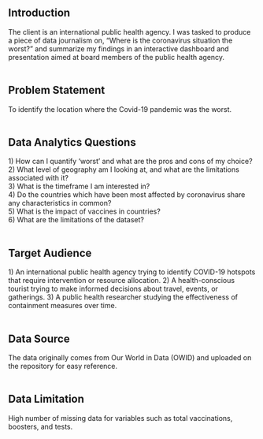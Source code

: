 <h2> Introduction </h2>
The client is an international public health agency. I was tasked to produce a piece of data journalism on, “Where is the coronavirus situation the worst?” and summarize my findings in an interactive dashboard and presentation aimed at board members of the public health agency.
<br>
<br>
<h2> Problem Statement </h2>
To identify the location where the Covid-19 pandemic was the worst.
<br>
<br>
<h2> Data Analytics Questions </h2>
1) How can I quantify ‘worst’ and what are the pros and cons of my choice?
<br/>2) What level of geography am I looking at, and what are the limitations associated with it?
<br/>3) What is the timeframe I am interested in?
<br/>4) Do the countries which have been most affected by coronavirus share any characteristics in common?
<br/>5) What is the impact of vaccines in countries?
<br/>6) What are the limitations of the dataset?
<br>
<br>
<h2> Target Audience </h2>
1) An international public health agency trying to identify COVID-19 hotspots that require intervention or resource allocation.
2) A health-conscious tourist trying to make informed decisions about travel, events, or gatherings.
3) A public health researcher studying the effectiveness of containment measures over time.
<br>
<br>
<h2> Data Source </h2>
The data originally comes from Our World in Data (OWID) and uploaded on the repository for easy reference.
<br>
<br>
<h2> Data Limitation </h2>
High number of missing data for variables such as total vaccinations, boosters, and tests.



